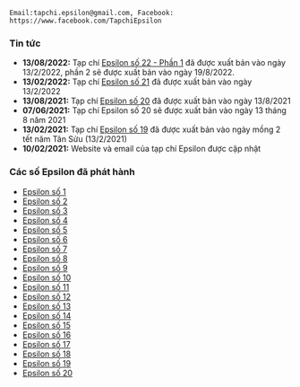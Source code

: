     Email:tapchi.epsilon@gmail.com, Facebook: https://www.facebook.com/TapchiEpsilon

### Tin tức 
* **13/08/2022:** Tạp chí [Epsilon số 22 - Phần 1](/archives/Epsilon_vol22_2022August.pdf) đã được xuất bản vào ngày 13/2/2022, phần 2 sẽ được xuất bản vào ngày 19/8/2022.
* **13/02/2022:** Tạp chí [Epsilon số 21](/archives/Epsilon_vol21_2022February.pdf) đã được xuất bản vào ngày 13/2/2022
* **13/08/2021:** Tạp chí [Epsilon số 20](/archives/epsilon_vol20_2021August.pdf) đã được xuất bản vào ngày 13/8/2021
* **07/06/2021:** Tạp chí Epsilon số 20 sẽ được xuất bản vào ngày 13 tháng 8 năm 2021
* **13/02/2021:** Tạp chí [Epsilon số 19](/archives/epsilon_vol19_2021February.pdf) đã được xuất bản vào ngày mồng 2 tết năm Tân Sửu (13/2/2021)
* **10/02/2021:** Website và email của tạp chí Epsilon được cập nhật

### Các số Epsilon đã phát hành 
* [Epsilon số 1](/archives/epsilon_vol01_2015February.pdf)
* [Epsilon số 2](/archives/epsilon_vol02_2015April.pdf)
* [Epsilon số 3](/archives/epsilon_vol03_2015June.pdf)
* [Epsilon số 4](/archives/epsilon_vol04_2015August_beta.pdf)
* [Epsilon số 5](/archives/epsilon_vol05_2015October.pdf)
* [Epsilon số 6](/archives/Epsilon_vol06_2015December.pdf)
* [Epsilon số 7](/archives/epsilon_vol07_2016February.pdf)
* [Epsilon số 8](/archives/epsilon_vol08_2016April.pdf)
* [Epsilon số 9](/archives/epsilon_vol09_2016June.pdf)
* [Epsilon số 10](/archives/epsilon_vol10_2016August.pdf)
* [Epsilon số 11](/archives/epsilon_vol11_2016October.pdf)
* [Epsilon số 12](/archives/epsilon_vol12_2016December.pdf)
* [Epsilon số 13](/archives/epsilon_vol13_2017February.pdf)
* [Epsilon số 14](/archives/epsilon_vol14_2018December.pdf)
* [Epsilon số 15](/archives/epsilon_vol15_2019June.pdf)
* [Epsilon số 16](/archives/epsilon_vol16_2019December.pdf)
* [Epsilon số 17](/archives/epsilon_vol17_2020April.pdf)
* [Epsilon số 18](/archives/epsilon_vol18_2020August.pdf)
* [Epsilon số 19](/archives/epsilon_vol19_2021February.pdf)
* [Epsilon số 20](/archives/epsilon_vol20_2021August.pdf)
